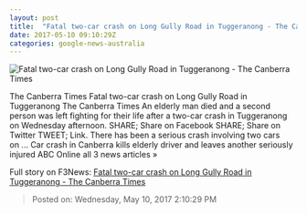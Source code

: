 ```yaml
---
layout: post
title:  "Fatal two-car crash on Long Gully Road in Tuggeranong - The Canberra Times"
date: 2017-05-10 09:10:29Z
categories: google-news-australia
---
```


![Fatal two-car crash on Long Gully Road in Tuggeranong - The Canberra Times](http://www.canberratimes.com.au/content/dam/images/g/w/1/j/2/k/image.related.articleLeadwide.620x349.gw1i3d.png/1494407112195.jpg)

The Canberra Times Fatal two-car crash on Long Gully Road in Tuggeranong The Canberra Times An elderly man died and a second person was left fighting for their life after a two-car crash in Tuggeranong on Wednesday afternoon. SHARE; Share on Facebook SHARE; Share on Twitter TWEET; Link. There has been a serious crash involving two cars on ... Car crash in Canberra kills elderly driver and leaves another seriously injured ABC Online all 3 news articles »


Full story on F3News: [Fatal two-car crash on Long Gully Road in Tuggeranong - The Canberra Times](http://www.f3nws.com/n/hEbpBB)

> Posted on: Wednesday, May 10, 2017 2:10:29 PM
